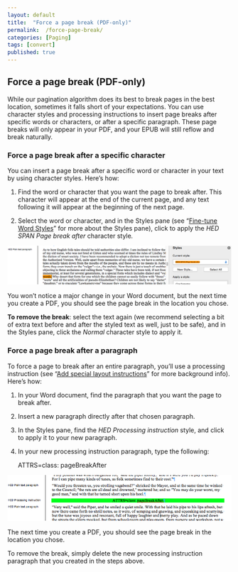 ```yaml
---
layout: default
title:  "Force a page break (PDF-only)"
permalink:  /force-page-break/
categories: [Paging]
tags: [convert]
published: true
---
```


<section data-type="chapter" class="hsecchapter" data-hederis-type="hsecchapter" id="force-page-break" data-pi-attrs="id: force-page-break; data-tags: convert;" role="doc-chapter" data-tags="convert" data-author-name=" " data-book-title=" " title="Force a page break (PDF-only)"><h1 data-hederis-type="hblkchaptitle" class="hblkchaptitle" id="pCaQ8tbfX">Force a page break (PDF-only)</h1><p class="hblkp" data-hederis-type="hblkp" id="ppBAg3OIw">While our pagination algorithm does its best to break pages in the best location, sometimes it falls short of your expectations. You can use character styles and processing instructions to insert page breaks after specific words or characters, or after a specific paragraph. These page breaks will only appear in your PDF, and your EPUB will still reflow and break naturally.</p><section class="hwprsubsection" data-hederis-type="hwprsubsection" id="pZPNd3uA9" data-type="subsection" title="Subsection 1"><h1 data-hederis-type="hblkchaptitle" class="hblkchaptitle" id="pyDV7wIlp">Force a page break after a specific character</h1><p class="hblkp" data-hederis-type="hblkp" id="paa5Zelqy">You can insert a page break after a specific word or character in your text by using character styles. Here&#8217;s how:</p><ol class="hwprnumlist" data-hederis-type="hwprnumlist" id="p8QcH33yo"><li class="hblkoli" data-hederis-type="hblkoli" id="lioqc2OFMu"><p class="hblkoli" data-hederis-type="hblklip" id="pND9cp6pm">Find the word or character that you want the page to break after. This character will appear at the end of the current page, and any text following it will appear at the beginning of the next page.</p></li><li class="hblkoli" data-hederis-type="hblkoli" id="li15OaSniX"><p class="hblkoli" data-hederis-type="hblklip" id="pxUHWUiT0">Select the word or character, and in the Styles pane (see &#8220;<a href="{% post_url 2020-07-28-13-WorkingwithMicrosoftWord %}" data-hederis-type="hspana" id="pAsksA3Zq"><span class="Hyperlink" data-hederis-type="hspnspan" id="p05BoVRLA">Fine-tune Word Styles</span></a>&#8221; for more about the Styles pane), click to apply the <em class="hspanem" data-hederis-type="hspanem" id="pKBYxuhgX">HED SPAN Page break after </em>character style<em class="hspanem" data-hederis-type="hspanem" id="p04MEdF9L">.</em></p></li></ol><img data-hederis-type="hblkimg" class="hblkimg" id="pMTfymxVL" src="/images/forcecharbr.png" data-img-src="forcecharbr.png"/><p class="hblkp" data-hederis-type="hblkp" id="pAePm6WBb">You won&#8217;t notice a major change in your Word document, but the next time you create a PDF, you should see the page break in the location you chose.</p><p class="hblkp" data-hederis-type="hblkp" id="p6cjSV5VK"><strong class="hspanstrong" data-hederis-type="hspanstrong" id="pNlQdFneJ">To remove the break</strong>: select the text again (we recommend selecting a bit of extra text before and after the styled text as well, just to be safe), and in the Styles pane, click the <em class="hspanem" data-hederis-type="hspanem" id="ptABpywOq">Normal</em> character style to apply it.</p></section><section class="hwprsubsection" data-hederis-type="hwprsubsection" id="pMmsAQiK0" data-type="subsection" title="Subsection 2"><h1 data-hederis-type="hblkchaptitle" class="hblkchaptitle" id="pBA7sS6KL">Force a page break after a paragraph</h1><p class="hblkp" data-hederis-type="hblkp" id="p6lIkp0D4">To force a page to break after an entire paragraph, you&#8217;ll use a processing instruction (see &#8220;<a href="{% post_url 2020-07-28-36-Addspeciallayoutinstructions %}" data-hederis-type="hspana" id="poOFJSvMy"><span class="Hyperlink" data-hederis-type="hspnspan" id="pZAZ8SmvD">Add special layout instructions</span></a>&#8221; for more background info). Here&#8217;s how:</p><ol class="hwprnumlist" data-hederis-type="hwprnumlist" id="pyGQCMDEj"><li class="hblkoli" data-hederis-type="hblkoli" id="lixfO3aCSu"><p class="hblkoli" data-hederis-type="hblklip" id="pDGKxd9JX">In your Word document, find the paragraph that you want the page to break after.</p></li><li class="hblkoli" data-hederis-type="hblkoli" id="li4ZLaMA1p"><p class="hblkoli" data-hederis-type="hblklip" id="p8vttrVrs">Insert a new paragraph directly after that chosen paragraph.</p></li><li class="hblkoli" data-hederis-type="hblkoli" id="lisbVeq1Hd"><p class="hblkoli" data-hederis-type="hblklip" id="pvosdAu94">In the Styles pane, find the <em class="hspanem" data-hederis-type="hspanem" id="pjaHr2uGK">HED Processing instruction</em> style, and click to apply it to your new paragraph.</p></li><li class="hblkoli" data-hederis-type="hblkoli" id="lijCI79PWM"><p class="hblkoli" data-hederis-type="hblklip" id="pG6A4wsro">In your new processing instruction paragraph, type the following:</p><div class="hwprliteral" data-hederis-type="hwprliteral" id="pPinDa5FK" data-type="programlisting" role="doc-example"><p class="hblkp" data-hederis-type="hblkp" id="p7PwEnkmv">ATTRS=class: pageBreakAfter</p></div></li></ol><img data-hederis-type="hblkimg" class="hblkimg" id="pi1QfObCv" src="/images/forcebr.png" data-img-src="forcebr.png"/><p class="hblkp" data-hederis-type="hblkp" id="pCgm6R7ZM">The next time you create a PDF, you should see the page break in the location you chose.</p><p class="hblkp" data-hederis-type="hblkp" id="piSPahOID">To remove the break, simply delete the new processing instruction paragraph that you created in the steps above.</p></section></section>